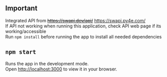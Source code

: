 ## Important

Integrated API from ~~https://swapi.dev/api/~~ https://swapi.py4e.com/ \
If API not working when running this application, check API web page if its working/accessible\
Run `npm install` before running the app to install all needed dependencies

## `npm start`

Runs the app in the development mode.\
Open [http://localhost:3000](http://localhost:3000) to view it in your browser.

